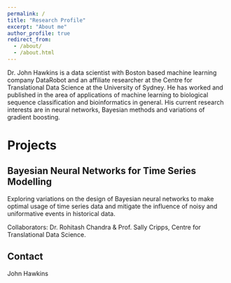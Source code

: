 ```yaml
---
permalink: /
title: "Research Profile"
excerpt: "About me"
author_profile: true
redirect_from: 
  - /about/
  - /about.html
---
```


Dr. John Hawkins is a data scientist with Boston based machine learning company DataRobot and an affiliate researcher
at the Centre for Translational Data Science at the University of Sydney. He has worked and published in the area of 
applications of machine learning to biological sequence classification and bioinformatics in general. 
His current research interests are in neural networks, Bayesian methods and variations of gradient boosting.


Projects
==============

## Bayesian Neural Networks for Time Series Modelling

Exploring variations on the design of Bayesian neural networks to make optimal usage of time series data and mitigate the 
influence of noisy and uniformative events in historical data.


Collaborators: Dr. Rohitash Chandra & Prof. Sally Cripps, Centre for Translational Data Science.





Contact
-------
John Hawkins


